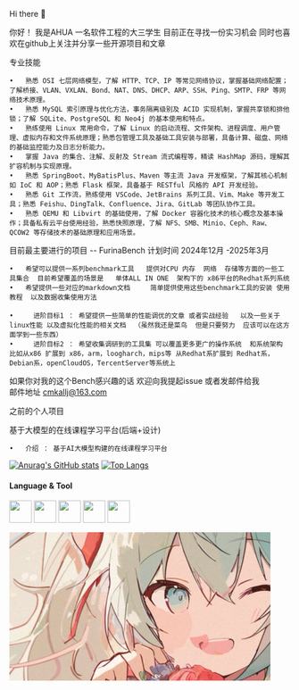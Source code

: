   Hi there 👋
<!--
**AHUA-Official/AHUA-Official** is a ✨ _special_ ✨ repository because its `README.md` (this file) appears on your GitHub profile.
Here are some ideas to get you started:
- 🔭 I’m currently working on ...
- 🌱 I’m currently learning ...
- 👯 I’m looking to collaborate on ...
- 🤔 I’m looking for help with ...
- 💬 Ask me about ...
- 📫 How to reach me: ...
- 😄 Pronouns: ...
- ⚡ Fun fact: ...
  -->

  你好！ 我是AHUA 一名软件工程的大三学生 目前正在寻找一份实习机会  同时也喜欢在github上关注并分享一些开源项目和文章 

  专业技能 
 
 
 	•	熟悉 OSI 七层网络模型，了解 HTTP、TCP、IP 等常见网络协议，掌握基础网络配置；了解桥接、VLAN、VXLAN、Bond、NAT、DNS、DHCP、ARP、SSH、Ping、SMTP、FRP 等网络技术原理。 
 	•	熟悉 MySQL 索引原理与优化方法，事务隔离级别及 ACID 实现机制，掌握共享锁和排他锁；了解 SQLite、PostgreSQL 和 Neo4j 的基本使用和特点。 
 	•	熟练使用 Linux 常用命令，了解 Linux 的启动流程、文件架构、进程调度、用户管理、虚拟内存和文件系统原理；熟悉包管理工具及基础工具安装与部署，具备计算、磁盘、网络的基础监控能力及日志分析能力。 
 	•	掌握 Java 的集合、注解、反射及 Stream 流式编程等，精读 HashMap 源码，理解其扩容机制与实现原理。 
 	•	熟悉 SpringBoot、MyBatisPlus、Maven 等主流 Java 开发框架，了解其核心机制如 IoC 和 AOP；熟悉 Flask 框架，具备基于 RESTful 风格的 API 开发经验。 
 	•	熟悉 Git 工作流，熟练使用 VSCode、JetBrains 系列工具、Vim、Make 等开发工具；熟悉 Feishu、DingTalk、Confluence、Jira、GitLab 等团队协作工具。 
 	•	熟悉 QEMU 和 Libvirt 的基础使用，了解 Docker 容器化技术的核心概念及基本操作；具备私有云平台使用经验，熟悉快照原理，了解 NFS、SMB、Minio、Ceph、Raw、QCOW2 等存储技术的基础原理和应用场景。


目前最主要进行的项目  -- FurinaBench 
计划时间    2024年12月 -2025年3月

 	•	希望可以提供一系列benchmark工具   提供对CPU 内存  网络  存储等方面的一些工具集合  目前希望覆盖的场景是   单体ALL IN ONE  架构下的 x86平台的Redhat系列系统
 	•	希望提供一些对应的markdown文档     简单提供使用这些benchmark工具的安装 使用教程  以及数据收集使用方法

 	•	  进阶目标1 ： 希望提供一些简单的性能调优的文章 或者实战经验   以及一些关于linux性能 以及虚拟化性能的相关文档  （虽然我还是菜鸟  但是只要努力  应该可以在这方面学到一些东西）
	•	  进阶目标2 ： 希望收集调研到的工具集 可以覆盖更多更广的操作系统  和系统架构   比如从x86 扩展到 x86，arm，loogharch，mips等 从Redhat系扩展到 Redhat系，Debian系，openCloudOS，TercentServer等系统上

 如果你对我的这个Bench感兴趣的话   欢迎向我提起issue  或者发邮件给我   
 邮件地址   cmkallj@163.com



 之前的个人项目

 基于大模型的在线课程学习平台(后端+设计)
 
 	•	介绍 ： 基于AI大模型构建的在线课程学习平台  

  [![Anurag's GitHub stats](https://github-readme-stats.vercel.app/api?username=AHUA-Official&theme=radical)](https://github.com/AHUA-Official/github-readme-stats)
  [![Top Langs](https://github-readme-stats.vercel.app/api/top-langs/?username=AHUA-Official&theme=radical)](https://github.com/AHUA-Official/github-readme-stats)
  


#### Language & Tool

<div>
<!-- <img src="https://cdn.jsdelivr.net/gh/devicons/devicon@latest/icons/rust/rust-line.svg" width=40 height=40 /> -->
<img src="https://cdn.jsdelivr.net/gh/devicons/devicon/icons/python/python-original.svg" width=40 height=40 />
<!-- <img src="https://cdn.jsdelivr.net/gh/devicons/devicon/icons/cplusplus/cplusplus-original.svg" width=40 height=40 />
<img src="https://cdn.jsdelivr.net/gh/devicons/devicon/icons/typescript/typescript-original.svg" width=40 height=40 /> -->
<img src="https://cdn.jsdelivr.net/gh/devicons/devicon/icons/java/java-original.svg" width=40 height=40 />
<!-- <img src="https://cdn.jsdelivr.net/gh/devicons/devicon@latest/icons/kotlin/kotlin-original.svg" width=40 height=40 />
<img src="https://cdn.jsdelivr.net/gh/devicons/devicon/icons/qt/qt-original.svg" width=40 height=40 /> -->
<img src="https://xmake.io/assets/img/logo.svg" width=40 height=40 />
<img src="https://cdn.jsdelivr.net/gh/devicons/devicon/icons/git/git-original.svg" width=40 height=40 />
<!-- <img src="https://cdn.jsdelivr.net/gh/devicons/devicon/icons/nodejs/nodejs-original.svg" width=40 height=40 />
<img src="https://cdn.jsdelivr.net/gh/devicons/devicon@latest/icons/pnpm/pnpm-original.svg" width=40 height=40 /> -->
<img src="https://cdn.jsdelivr.net/gh/devicons/devicon/icons/vscode/vscode-original.svg" width=40 height=40 />
<!-- <img src="https://cdn.jsdelivr.net/gh/devicons/devicon@latest/icons/androidstudio/androidstudio-original.svg" width=40 height=40  /> -->
<!-- <img src="https://cdn.jsdelivr.net/gh/devicons/devicon@latest/icons/nixos/nixos-original.svg" width=40 height=40 />
<img src="https://cdn.jsdelivr.net/gh/devicons/devicon@latest/icons/archlinux/archlinux-original.svg" width=40 height=40 /> -->
</div>

<!--
#### Visitor count

![count](https://profile-counter.glitch.me/lxl66566/count.svg) -->


![屏幕截图 2023-09-28 160238](https://github.com/AHUA-Official/AHUA-Official/blob/main/assets/%E5%B1%8F%E5%B9%95%E6%88%AA%E5%9B%BE%202023-09-28%20160238.png)
